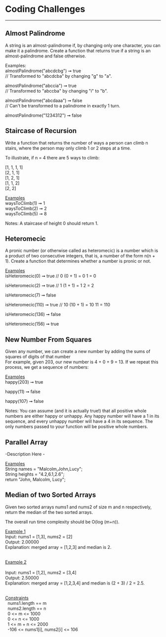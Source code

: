 # Coding Challenges
______________________________
**Almost Palindrome**
----------------------
A string is an almost-palindrome if, by changing only one character, you can make it a palindrome. Create a function that returns true if a string is an almost-palindrome and false otherwise.

Examples:  
almostPalindrome("abcdcbg") ➞ true  
// Transformed to "abcdcba" by changing "g" to "a".

almostPalindrome("abccia") ➞ true  
// Transformed to "abccba" by changing "i" to "b".

almostPalindrome("abcdaaa") ➞ false  
// Can't be transformed to a palindrome in exactly 1 turn.

almostPalindrome("1234312") ➞ false

**Staircase of Recursion**
---------------------------
Write a function that returns the number of ways a person can climb n stairs, where the person may only climb 1 or 2 steps at a time.

To illustrate, if n = 4 there are 5 ways to climb:

[1, 1, 1, 1]  
[2, 1, 1]  
[1, 2, 1]  
[1, 1, 2]  
[2, 2]  
  
<ins> Examples </ins> <br/>
waysToClimb(1) ➞ 1 <br/>
waysToClimb(2) ➞ 2 <br/>
waysToClimb(5) ➞ 8

Notes:
A staircase of height 0 should return 1.

**Heteromecic**
----------------------
A pronic number (or otherwise called as heteromecic) is a number which is a product of two consecutive integers, that is, a number of the form n(n + 1). Create a function that determines whether a number is pronic or not.

<ins> Examples </ins> <br/>
isHeteromecic(0) ➞ true
// 0 (0 + 1) = 0 1 = 0

isHeteromecic(2) ➞ true
// 1 (1 + 1) = 1 2 = 2

isHeteromecic(7) ➞ false

isHeteromecic(110) ➞ true
// 10 (10 + 1) = 10 11 = 110

isHeteromecic(136) ➞ false

isHeteromecic(156) ➞ true

**New Number From Squares**
---------------------------
Given any number, we can create a new number by adding the sums of squares of digits of that number  
For example, given 203, our new number is 4 + 0 + 9 = 13. If we repeat this process, we get a sequence of numbers:
  
<ins> Examples </ins> <br/>
happy(203) ➞ true

happy(11) ➞ false

happy(107) ➞ false

Notes:
You can assume (and it is actually true!) that all positive whole numbers are either happy or unhappy. Any happy number will have a 1 in its sequence, and every unhappy number will have a 4 in its sequence.
The only numbers passed to your function will be positive whole numbers.

**Parallel Array**
---------------------------
-Description Here -  

<ins> Examples </ins> <br>
String names = "Malcolm,John,Lucy"; <br>
String heights = "4.2,6.1,2.6"; <br>
return "John, Malcolm, Lucy";

**Median of two Sorted Arrays**
----------------------------
Given two sorted arrays nums1 and nums2 of size m and n respectively, return the median of the two sorted arrays.

The overall run time complexity should be O(log (m+n)).



<ins> Example 1 </ins> <br>
Input: nums1 = [1,3], nums2 = [2]  <br>
Output: 2.00000  <br>
Explanation: merged array = [1,2,3] and median is 2. <br> <br>

<ins> Example 2 </ins> <br>  
Input: nums1 = [1,2], nums2 = [3,4]  <br>
Output: 2.50000  <br>
Explanation: merged array = [1,2,3,4] and median is (2 + 3) / 2 = 2.5.  <br><br>


<ins> Constraints </ins> <br>
&nbsp; nums1.length == m  <br>
&nbsp; nums2.length == n  <br>
&nbsp; 0 <= m <= 1000  <br>
&nbsp; 0 <= n <= 1000  <br>
&nbsp; 1 <= m + n <= 2000  <br>
&nbsp; -106 <= nums1[i], nums2[i] <= 106  
